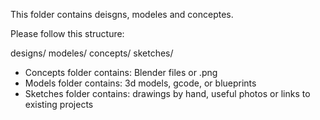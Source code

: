 This folder contains deisgns, modeles and conceptes.

Please follow this structure:

designs/
&#9;modeles/
&#9;concepts/
&#9;sketches/

  
- Concepts folder contains: Blender files or .png
- Models folder contains: 3d models, gcode, or blueprints
- Sketches folder contains: drawings by hand, useful photos or links to existing projects
